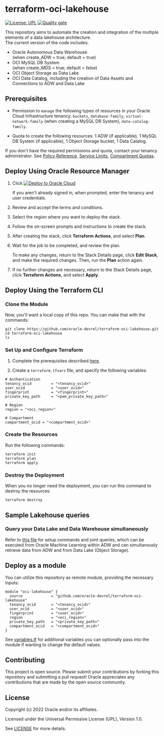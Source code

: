 # terraform-oci-lakehouse

[![License: UPL](https://img.shields.io/badge/license-UPL-green)](https://img.shields.io/badge/license-UPL-green) [![Quality gate](https://sonarcloud.io/api/project_badges/quality_gate?project=oracle-devrel_terraform-oci-lakehouse)](https://sonarcloud.io/dashboard?id=oracle-devrel_terraform-oci-lakehouse)

This repository aims to automate the creation and integration of the multiple elements of a data lakehouse architecture.  
The current version of the code includes:
- Oracle Autonomous Data Warehouse  
(when create_ADW = true; default = true) 
- OCI MySQL DB System  
(when create_MDS = true; default = false)
- OCI Object Storage as Data Lake
- OCI Data Catalog, including the creation of Data Assets and Connections to ADW and Data Lake 

## Prerequisites

- Permission to `manage` the following types of resources in your Oracle Cloud Infrastructure tenancy: `buckets`, `database-family`, `virtual-network-family` (when creating a MySQL DB System), `data-catalog-family`.

- Quota to create the following resources: 1 ADW (if applicable), 1 MySQL DB System (if applicable), 1 Object Storage bucket, 1 Data Catalog.

If you don't have the required permissions and quota, contact your tenancy administrator. See [Policy Reference](https://docs.cloud.oracle.com/en-us/iaas/Content/Identity/Reference/policyreference.htm), [Service Limits](https://docs.cloud.oracle.com/en-us/iaas/Content/General/Concepts/servicelimits.htm), [Compartment Quotas](https://docs.cloud.oracle.com/iaas/Content/General/Concepts/resourcequotas.htm).

## Deploy Using Oracle Resource Manager

1. Click [![Deploy to Oracle Cloud](https://oci-resourcemanager-plugin.plugins.oci.oraclecloud.com/latest/deploy-to-oracle-cloud.svg)](https://cloud.oracle.com/resourcemanager/stacks/create?region=home&zipUrl=https://github.com/oracle-devrel/terraform-oci-lakehouse/releases/latest/download/terraform-oci-lakehouse-stack-latest.zip)

    If you aren't already signed in, when prompted, enter the tenancy and user credentials.

2. Review and accept the terms and conditions.

3. Select the region where you want to deploy the stack.

4. Follow the on-screen prompts and instructions to create the stack.

5. After creating the stack, click **Terraform Actions**, and select **Plan**.

6. Wait for the job to be completed, and review the plan.

    To make any changes, return to the Stack Details page, click **Edit Stack**, and make the required changes. Then, run the **Plan** action again.

7. If no further changes are necessary, return to the Stack Details page, click **Terraform Actions**, and select **Apply**.

## Deploy Using the Terraform CLI

### Clone the Module
Now, you'll want a local copy of this repo. You can make that with the commands:

    git clone https://github.com/oracle-devrel/terraform-oci-lakehouse.git
    cd terraform-oci-lakehouse
    ls
  
### Set Up and Configure Terraform

1. Complete the prerequisites described [here](https://github.com/cloud-partners/oci-prerequisites).

2. Create a `terraform.tfvars` file, and specify the following variables:

```
# Authentication
tenancy_ocid         = "<tenancy_ocid>"
user_ocid            = "<user_ocid>"
fingerprint          = "<fingerprint>"
private_key_path     = "<pem_private_key_path>"

# Region
region = "<oci_region>"

# Compartment
compartment_ocid = "<compartment_ocid>"
````

### Create the Resources
Run the following commands:

    terraform init
    terraform plan
    terraform apply

### Destroy the Deployment
When you no longer need the deployment, you can run this command to destroy the resources:

    terraform destroy

## Sample Lakehouse queries
### Query your Data Lake and Data Warehouse simultaneously
Refer to [this file](dcat-sync-key-steps.sql) for setup commands and joint queries, which can be executed from Oracle Machine Learning within ADW and can simultanously retrieve data from ADW and from Data Lake (Object Storage).

## Deploy as a module
You can utilize this repository as remote module, providing the necessary inputs:

```
module "oci-lakehouse" {
  source             = "github.com/oracle-devrel/terraform-oci-lakehouse"
  tenancy_ocid       = "<tenancy_ocid>"
  user_ocid          = "<user_ocid>"
  fingerprint        = "<user_ocid>"
  region             = "<oci_region>"
  private_key_path   = "<private_key_path>"
  compartment_ocid   = "<compartment_ocid>"
}
```

See [variables.tf](variables.tf) for additional variables you can optionally pass into the module if wanting to change the default values.

## Contributing
This project is open source.  Please submit your contributions by forking this repository and submitting a pull request!  Oracle appreciates any contributions that are made by the open source community.

## License
Copyright (c) 2022 Oracle and/or its affiliates.

Licensed under the Universal Permissive License (UPL), Version 1.0.

See [LICENSE](LICENSE) for more details.